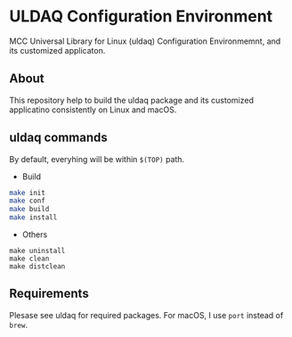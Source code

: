 # ULDAQ Configuration Environment

MCC Universal Library for Linux (uldaq) Configuration Environmemnt, and its customized applicaton.

## About
This repository help to build the uldaq package and its customized applicatino consistently on Linux and macOS.

## uldaq commands

By default, everyhing will be within `$(TOP)` path. 

* Build

```bash
make init
make conf
make build
make install
```

* Others

```
make uninstall
make clean
make distclean
```


## Requirements

Plesase see uldaq for required packages. For macOS, I use `port` instead of `brew`.



